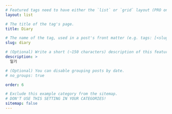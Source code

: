 ```yaml
---
# Featured tags need to have either the `list` or `grid` layout (PRO only).
layout: list

# The title of the tag's page.
title: Diary

# The name of the tag, used in a post's front matter (e.g. tags: [<slug>]).
slug: diary

# (Optional) Write a short (~150 characters) description of this featured tag.
description: >
  일기

# (Optional) You can disable grouping posts by date.
# no_groups: true

order: 6

# Exclude this example category from the sitemap.
# DON'T USE THIS SETTING IN YOUR CATEGORIES!
sitemap: false
---
```

